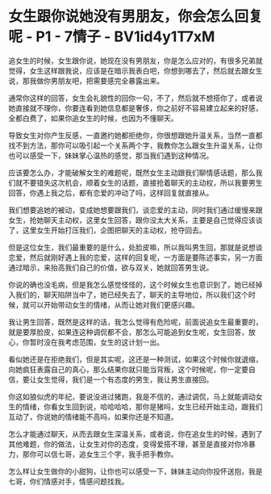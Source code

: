 # 女生跟你说她没有男朋友，你会怎么回复呢 - P1 - 7情子 - BV1id4y1T7xM

追女生的时候，女生跟你说，她现在没有男朋友，你是怎么应对的，有很多兄弟就觉得，女生这样跟我说，应该是在暗示我表白吧，你想到哪去了，然后就去跟女生说，那我做你男朋友吧，把需要感完全暴露出来。

通常你这样的回答，女生会礼貌性的回你一句，不了，然后就不想搭你了，或者说她直接就不理你，你要连看到她信息都是奢侈，你之前好不容易建立起来的好感，全都白费了，如果你追女生的时候，也因为不懂聊天。

导致女生对你产生反感，一直邀约她都拒绝你，你很想跟她升温关系，当然一直都找不到方法，那你可以吸引起一个关系两个字，我教你怎么跟女生升温关系，让你也可以感受一下，妹妹掌心温热的感觉，那当我们遇到这种情况。

应该要怎么办，才能破解女生的难题呢，既然女生主动跟我们聊情感话题，那么我们就不要错失这次机会，顺着女生的话题，直接抢着聊天的主动权，所以我要男生回答，你遇上我之后，都有恋爱的冲动了吗，这样回复就直接从。

我们想要追她的被动，变成她想要跟我们，谈恋爱的主动，同时我们通过缓慢来跟女生，抢她聊天主动权，这里女生回答，跟你没太大关系，主要是自己觉得应该谈了，这里女生开始打压我们，企图把聊天的主动权，抢夺回去。

但是这位女生，我们最重要的是什么，处脸皮嘛，所以我叫男生回，那就是说想谈恋爱，然后就刚好遇上我的恋爱，这样的回复呢，一方面是要陈述事实，另一方面通过暗示，来抬高我们自己的价值，欲与双关，她就回答男生说。

你说的确也没毛病，但是我怎么感觉怪怪的，这个时候女生也意识到了，她已经掉入我们的，聊天陷阱当中了，她已经失去了，聊天的主导地位，所以我们这个时候，就可以开始带动女生的情绪，从而让她对我们更感兴趣。

我让男生回答，既然是这样的话，我怎么觉得有危险呢，前面说追女生最重要的，就是要厚脸皮，如果连这种调侃都不会，那怎么可能追到女生呢，女生回答，放心，你暂时没在我考虑范围，女生的这计划一出。

看似她还是在拒绝我们，但是其实呢，这还是一种测试，如果这个时候你就退缩，向她疯狂表露自己的真心，那么结果你就只能当背叛，这个时候呢，你一定要自信，要让女生觉得，我们是一个有态度的男生，我让男生直接回。

你这如狼似虎的年纪，要说没进过猪跑，我是不信的，通过调侃，马上就能调动女生的情绪，你看女生回到说，哈哈哈哈，那你是猪吗，女生已经开始主动，跟我们互动了，你说她的情绪能不高吗，如果你还是不知道。

怎么才能通过聊天，从而去跟女生深温关系，或者说，你在追女生的时候，遇到了其他难题，你的做法，让女生对你的态度，变得爱搭不理，甚至是直接对你冷暴力，那你可以信七哥，追女生三个字，我手把手教你。

怎么样让女生做你的小甜狗，让你也可以感受一下，妹妹主动向你投怀送抱，我是七哥，你们情感对手，情感问题找我。